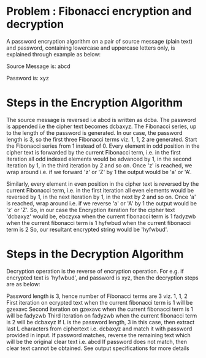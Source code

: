 # Problem : Fibonacci encryption and decryption

A password encryption algorithm on a pair of source message (plain text) and password, containing lowercase and uppercase letters only, is explained through example as below: 

Source Message is: abcd

Password is: xyz 

# Steps in the Encryption Algorithm 

The source message is reversed i.e abcd is written as dcba.
The password is appended i.e the cipher text becomes dcbaxyz.
The Fibonacci series, up to the length of the password is generated. In our case, the password length is 3, so the first three Fibonacci terms viz. 1, 1, 2 are generated. Start the Fibonacci series from 1 instead of 0.
Every element in odd position in the cipher text is forwarded by the current Fibonacci term, i.e. in the first iteration all odd indexed elements would be advanced by 1, in the second iteration by 1, in the third iteration by 2 and so on. Once 'z' is reached, we wrap around i.e. if we forward 'z' or 'Z' by 1 the output would be 'a' or 'A'. 

Similarly, every element in even position in the cipher text is reversed by the current Fibonacci term, i.e. in the first iteration all even elements would be reversed by 1, in the next iteration by 1, in the next by 2 and so on. Once 'a' is reached, wrap around i.e. if we reverse 'a' or 'A' by 1 the output would be 'z' or 'Z'.
So, in our case the Encryption iteration for the cipher text 'dcbaxyz' would be, 
ebczyxa when the current fibonacci term is 1
fadyzwb when the current fibonacci term is 1
hyfwbud when the current fibonacci term is 2
So, our resultant encrypted string would be 'hyfwbud'.

# Steps in the Decryption Algorithm

Decryption operation is the reverse of encryption operation. For e.g. if encrypted text is 'hyfwbud', and password is xyz, then the decryption steps are as below:

Password length is 3, hence number of Fibonacci terms are 3 viz. 1, 1, 2
First iteration on ecrypted text when the current fibonacci term is 1 will be gzexavc
Second iteration on gzexavc when the current fibonacci term is 1 will be fadyzwb
Third iteration on fadyzwb when the current fibonacci term is 2 will be dcbaxyz
If L is the password length, 3 in this case, then extract last L characters from ciphertext i.e. dcbaxyz and match it with password provided in input. 
If password matches, reverse the remaining text which will be the original clear text i.e. abcd
If password does not match, then clear text cannot be obtained. See output specifications for more details
